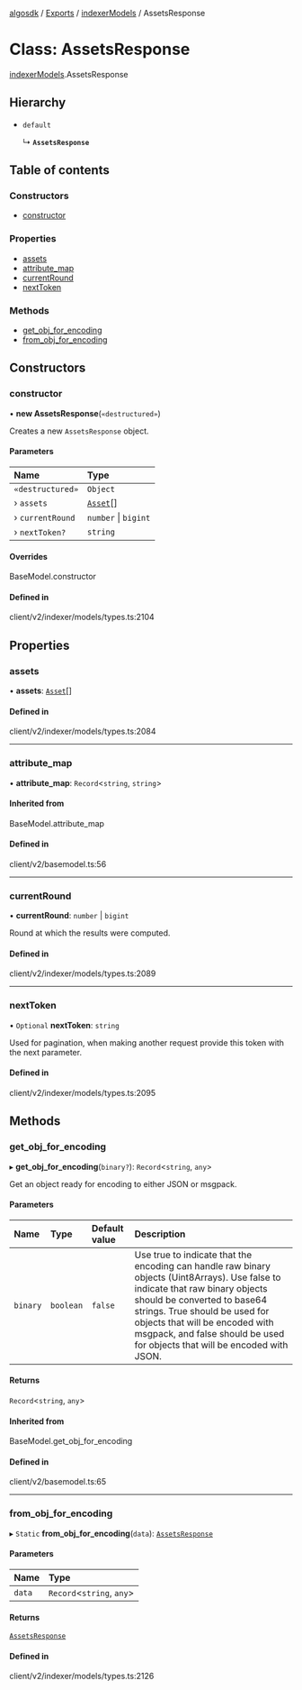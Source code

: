 [algosdk](../README.md) / [Exports](../modules.md) / [indexerModels](../modules/indexerModels.md) / AssetsResponse

# Class: AssetsResponse

[indexerModels](../modules/indexerModels.md).AssetsResponse

## Hierarchy

- `default`

  ↳ **`AssetsResponse`**

## Table of contents

### Constructors

- [constructor](indexerModels.AssetsResponse.md#constructor)

### Properties

- [assets](indexerModels.AssetsResponse.md#assets)
- [attribute\_map](indexerModels.AssetsResponse.md#attribute_map)
- [currentRound](indexerModels.AssetsResponse.md#currentround)
- [nextToken](indexerModels.AssetsResponse.md#nexttoken)

### Methods

- [get\_obj\_for\_encoding](indexerModels.AssetsResponse.md#get_obj_for_encoding)
- [from\_obj\_for\_encoding](indexerModels.AssetsResponse.md#from_obj_for_encoding)

## Constructors

### constructor

• **new AssetsResponse**(`«destructured»`)

Creates a new `AssetsResponse` object.

#### Parameters

| Name | Type |
| :------ | :------ |
| `«destructured»` | `Object` |
| › `assets` | [`Asset`](indexerModels.Asset.md)[] |
| › `currentRound` | `number` \| `bigint` |
| › `nextToken?` | `string` |

#### Overrides

BaseModel.constructor

#### Defined in

client/v2/indexer/models/types.ts:2104

## Properties

### assets

• **assets**: [`Asset`](indexerModels.Asset.md)[]

#### Defined in

client/v2/indexer/models/types.ts:2084

___

### attribute\_map

• **attribute\_map**: `Record`\<`string`, `string`\>

#### Inherited from

BaseModel.attribute\_map

#### Defined in

client/v2/basemodel.ts:56

___

### currentRound

• **currentRound**: `number` \| `bigint`

Round at which the results were computed.

#### Defined in

client/v2/indexer/models/types.ts:2089

___

### nextToken

• `Optional` **nextToken**: `string`

Used for pagination, when making another request provide this token with the
next parameter.

#### Defined in

client/v2/indexer/models/types.ts:2095

## Methods

### get\_obj\_for\_encoding

▸ **get_obj_for_encoding**(`binary?`): `Record`\<`string`, `any`\>

Get an object ready for encoding to either JSON or msgpack.

#### Parameters

| Name | Type | Default value | Description |
| :------ | :------ | :------ | :------ |
| `binary` | `boolean` | `false` | Use true to indicate that the encoding can handle raw binary objects (Uint8Arrays). Use false to indicate that raw binary objects should be converted to base64 strings. True should be used for objects that will be encoded with msgpack, and false should be used for objects that will be encoded with JSON. |

#### Returns

`Record`\<`string`, `any`\>

#### Inherited from

BaseModel.get\_obj\_for\_encoding

#### Defined in

client/v2/basemodel.ts:65

___

### from\_obj\_for\_encoding

▸ `Static` **from_obj_for_encoding**(`data`): [`AssetsResponse`](indexerModels.AssetsResponse.md)

#### Parameters

| Name | Type |
| :------ | :------ |
| `data` | `Record`\<`string`, `any`\> |

#### Returns

[`AssetsResponse`](indexerModels.AssetsResponse.md)

#### Defined in

client/v2/indexer/models/types.ts:2126
